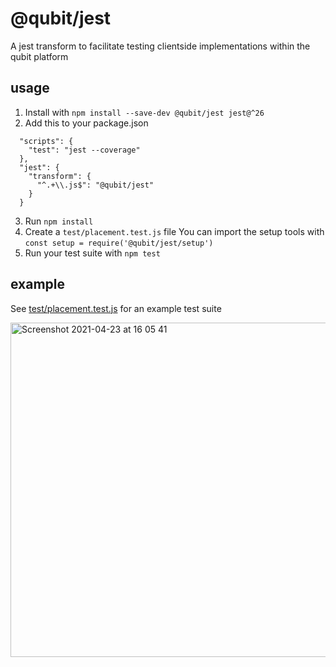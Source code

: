 # @qubit/jest

A jest transform to facilitate testing clientside implementations within the qubit platform

## usage

1. Install with `npm install --save-dev @qubit/jest jest@^26`
2. Add this to your package.json

```
  "scripts": {
    "test": "jest --coverage"
  },
  "jest": {
    "transform": {
      "^.+\\.js$": "@qubit/jest"
    }
  }
```

3. Run `npm install`
4. Create a `test/placement.test.js` file
   You can import the setup tools with `const setup = require('@qubit/jest/setup')`
5. Run your test suite with `npm test`

## example

See [test/placement.test.js](test/placement.test.js) for an example test suite

<img width="535" alt="Screenshot 2021-04-23 at 16 05 41" src="https://user-images.githubusercontent.com/640611/115893640-5aa47b80-a450-11eb-83dc-3c7e3722c4c2.png">
